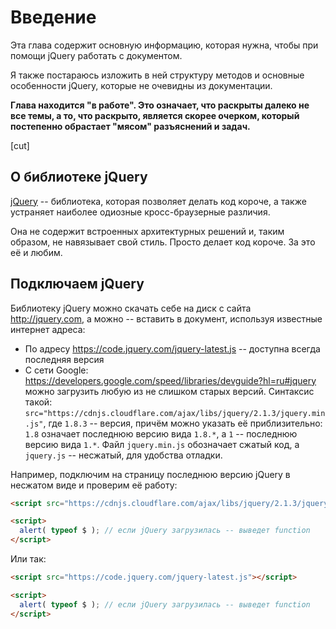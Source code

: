 # Введение

Эта глава содержит основную информацию, которая нужна, чтобы при помощи jQuery работать с документом.

Я также постараюсь изложить в ней структуру методов и основные особенности jQuery, которые не очевидны из документации.

**Глава находится "в работе". Это означает, что раскрыты далеко не все темы, а то, что раскрыто, является скорее очерком, который постепенно обрастает "мясом" разъяснений и задач.**

[cut]

## О библиотеке jQuery

[jQuery](http://jquery.com) -- библиотека, которая позволяет делать код короче, а также устраняет наиболее одиозные кросс-браузерные различия.

Она не содержит встроенных архитектурных решений и, таким образом, не навязывает свой стиль. Просто делает код короче. За это её и любим.

## Подключаем jQuery

Библиотеку jQuery можно скачать себе на диск с сайта <http://jquery.com>, а можно -- вставить в документ, используя известные интернет адреса:

- По адресу <https://code.jquery.com/jquery-latest.js> -- доступна всегда последняя версия
- С сети Google: <https://developers.google.com/speed/libraries/devguide?hl=ru#jquery> можно загрузить любую из не слишком старых версий. Синтаксис такой: `src="https://cdnjs.cloudflare.com/ajax/libs/jquery/2.1.3/jquery.min.js"`, где `1.8.3` -- версия, причём можно указать её приблизительно: `1.8` означает последнюю версию вида `1.8.*`, а `1` -- последнюю версию вида `1.*`. Файл `jquery.min.js` обозначает сжатый код, а `jquery.js` -- несжатый, для удобства отладки.

Например, подключим на страницу последнюю версию jQuery в несжатом виде и проверим её работу:

```html run
<script src="https://cdnjs.cloudflare.com/ajax/libs/jquery/2.1.3/jquery.min.js"></script>

<script>
  alert( typeof $ ); // если jQuery загрузилась -- выведет function
</script>
```

Или так:

```html run
<script src="https://code.jquery.com/jquery-latest.js"></script>

<script>
  alert( typeof $ ); // если jQuery загрузилась -- выведет function
</script>
```

